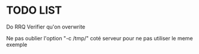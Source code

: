 # TODO LIST 

Do RRQ 
Verifier qu'on overwrite 

Ne pas oublier l'option "-c /tmp/" coté serveur pour ne pas utiliser le meme exemple